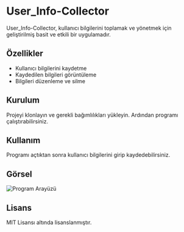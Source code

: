 # User_Info-Collector

User_Info-Collector, kullanıcı bilgilerini toplamak ve yönetmek için geliştirilmiş basit ve etkili bir uygulamadır.

## Özellikler
- Kullanıcı bilgilerini kaydetme
- Kaydedilen bilgileri görüntüleme
- Bilgileri düzenleme ve silme

## Kurulum
Projeyi klonlayın ve gerekli bağımlılıkları yükleyin. Ardından programı çalıştırabilirsiniz.

## Kullanım
Programı açtıktan sonra kullanıcı bilgilerini girip kaydedebilirsiniz.

## Görsel
![Program Arayüzü](programphoto.png)

## Lisans
MIT Lisansı altında lisanslanmıştır.
